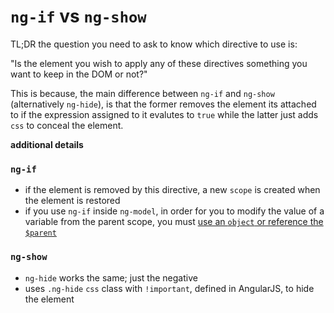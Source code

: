 # `ng-if` vs `ng-show`

TL;DR the question you need to ask to know which directive to use is:

"Is the element you wish to apply any of these directives something you want to keep in the DOM or not?"

This is because, the main difference between `ng-if` and `ng-show` (alternatively `ng-hide`), is that the former removes the element its attached to if the expression assigned to it evalutes to `true` while the latter just adds `css` to conceal the element.

**additional details**

### `ng-if`
- if the element is removed by this directive, a new `scope` is created when the element is restored
- if you use `ng-if` inside `ng-model`, in order for you to modify the value of a variable from the parent scope, you must [use an `object` or reference the `$parent`](http://stackoverflow.com/questions/19177732/what-is-the-difference-between-ng-if-and-ng-show-ng-hide)

### `ng-show`
- `ng-hide` works the same; just the negative
- uses `.ng-hide` `css` class with `!important`, defined in AngularJS, to hide the element
